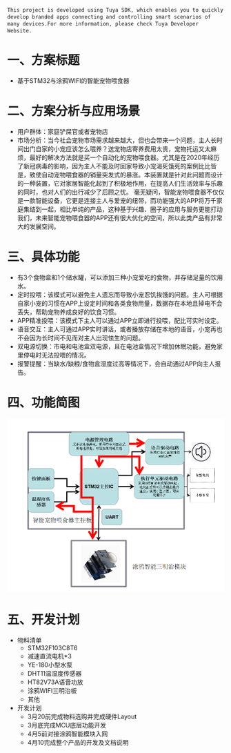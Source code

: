     This project is developed using Tuya SDK, which enables you to quickly develop branded apps connecting and controlling smart scenarios of many devices.For more information, please check Tuya Developer Website.
一、方案标题
===
*   基于STM32与涂鸦WIFI的智能宠物喂食器

二、方案分析与应用场景
===
*   用户群体：家庭铲屎官或者宠物店
*   市场分析：当今社会宠物市场需求越来越大，但也会带来一个问题，主人长时间出门自家的小宠应该怎么喂养？送宠物店寄养费用太贵，宠物托运又太麻烦，最好的解决方法就是买一个自动化的宠物喂食器。尤其是在2020年经历了新冠病毒的影响，因为主人不能及时回家导致小宠渴死饿死的案例比比皆是，致使自动宠物喂食器的销量突发式的暴涨。本装置就是针对此问题而设计的一种装置，它对家居智能化起到了积极地作用，在提高人们生活效率与乐趣的同时，也对人们的出行减少了后顾之忧。 毫无疑问，智能宠物喂食器不仅仅是一款智能设备，它更是连接主人与爱宠的纽带，而功能强大的APP将万千家庭集结到一起，相比单纯的产品，这种基于兴趣、圈子的应用与服务更能打动我们，未来智能宠物喂食器的APP还有很大优化的空间，所以此类产品有非常大的发展空间。

三、具体功能
===
*   有3个食物盒和1个储水罐，可以添加三种小宠爱吃的食物，并存储足量的饮用水。
*   定时投喂：该模式可以避免主人遗忘而导致小宠忍饥挨饿的问题。主人可根据自家小宠的习惯在APP上设定时间和各类食物用量，数据存在本地且掉电不会丢失，帮助宠物养成良好的饮食习惯。
*   APP精准投喂：该模式下主人可以通过APP立即进行投喂，配比可实时设定。
*   语音交互：主人可通过APP实时讲话，或者播放存储在本地的语音，小宠再也不会因为长时间不见而对主人出现怯生的问题。
*   双电源切换：市电和电池盒双电源，且在电池盒情况下增加休眠功能，避免家里停电时无法投喂的情况。
*   报警提醒：当缺水/缺粮/食物盒湿度过高等情况下，会自动通过APP向主人报告。

四、功能简图
===
![智能宠物喂食器功能简图](https://github.com/Leeon255/Tuya--HappyDuDu/blob/main/TuYa.png)

五、开发计划
===
*   物料清单
    *   STM32F103C8T6
    *   减速直流电机*3
    *   YE-180小型水泵
    *   DHT11温湿度传感器
    *   HT82V73A语音功放
    *   涂鸦WIFI三明治板
    *   其他
*   开发计划
    *   3月20前完成物料选购并完成硬件Layout
    *   3月底完成MCU底层功能开发
    *   4月5前对接涂鸦智能模块入网
    *   4月10完成整个产品的开发及文档说明
